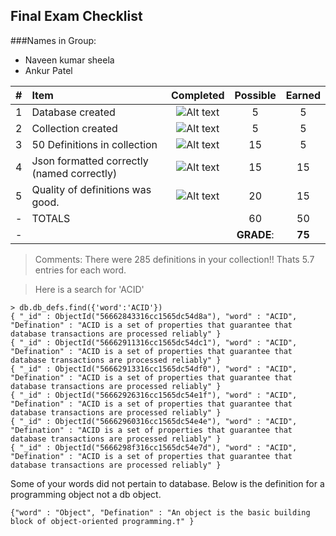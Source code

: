 ## Final Exam Checklist


###Names in Group:

- Naveen kumar sheela
- Ankur Patel



| #   | Item                                                                              | Completed      | Possible | Earned|
|:----|:----------------------------------------------------------------------------------|:--------------:|:--------:|:-----:|
|  1  | Database created                                                                  | ![Alt text][1] |   5      |    5  |
|  2  | Collection created                                                                | ![Alt text][1] |   5      |    5  |
|  3  | 50 Definitions in collection                                                      | ![Alt text][2] |   15     |    5  |
|  4  | Json formatted correctly (named correctly)                                        | ![Alt text][1] |   15     |   15  |
|  5  | Quality of definitions was good.                                                  | ![Alt text][3] |   20     |   15  |
|  -  | TOTALS                                                                            |                |   60     |   50  |
|  -  |                                                                                   |                |**GRADE**:| **75**|

>Comments:
There were 285 definitions in your collection!! Thats 5.7 entries for each word. 

>Here is a search for 'ACID'
```
> db.db_defs.find({'word':'ACID'})
{ "_id" : ObjectId("56662843316cc1565dc54d8a"), "word" : "ACID", "Defination" : "ACID is a set of properties that guarantee that database transactions are processed reliably" }
{ "_id" : ObjectId("56662911316cc1565dc54dc1"), "word" : "ACID", "Defination" : "ACID is a set of properties that guarantee that database transactions are processed reliably" }
{ "_id" : ObjectId("56662913316cc1565dc54df0"), "word" : "ACID", "Defination" : "ACID is a set of properties that guarantee that database transactions are processed reliably" }
{ "_id" : ObjectId("56662926316cc1565dc54e1f"), "word" : "ACID", "Defination" : "ACID is a set of properties that guarantee that database transactions are processed reliably" }
{ "_id" : ObjectId("56662960316cc1565dc54e4e"), "word" : "ACID", "Defination" : "ACID is a set of properties that guarantee that database transactions are processed reliably" }
{ "_id" : ObjectId("5666298f316cc1565dc54e7d"), "word" : "ACID", "Defination" : "ACID is a set of properties that guarantee that database transactions are processed reliably" }
```
>
Some of your words did not pertain to database. Below is the definition for a programming object not a db object.
```
{"word" : "Object", "Defination" : "An object is the basic building block of object-oriented programming.†" }
```

[1]: https://s3.amazonaws.com/f.cl.ly/items/1n2W0M0z161s0r3t3c0A/right.png  "Correct"
[2]: https://s3.amazonaws.com/f.cl.ly/items/0p0m001l2J001H2d1n0M/wrong.png  "Incorrect"
[3]: https://s3.amazonaws.com/f.cl.ly/items/3e0I2j1J0C1R0i0O1n1x/null.png  "Errors"